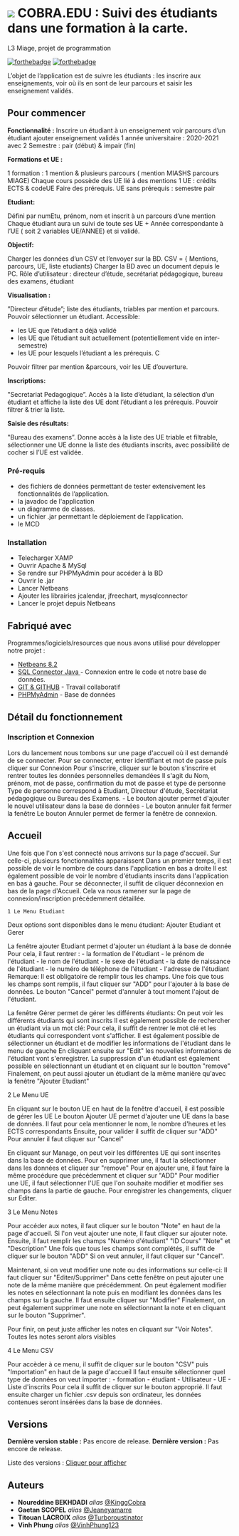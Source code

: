 #  ![](https://images.vexels.com/media/users/3/205763/isolated/lists/9a29b835f3e8d8817e346aab90886421-india-snake-charmer.png)  COBRA.EDU : Suivi des étudiants dans une formation à la carte. 
L3 Miage, projet de programmation


[![forthebadge](http://forthebadge.com/images/badges/built-with-love.svg)](http://forthebadge.com)  [![forthebadge](http://forthebadge.com/images/badges/powered-by-electricity.svg)](http://forthebadge.com)

L’objet de l’application est de suivre les étudiants : les inscrire aux enseignements, voir où ils en sont de leur
parcours et saisir les enseignement validés.

## Pour commencer
**Fonctionnalité :**
Inscrire un étudiant à un enseignement
voir parcours d’un étudiant 
ajouter enseignement validés
1 année universitaire : 2020-2021 avec 2 Semestre : pair (début) & impair (fin)

**Formations et UE :**

1 formation : 1 mention & plusieurs parcours ( mention MIASHS parcours MIAGE)
Chaque cours possède des UE lié à des mentions
1 UE : crédits ECTS & codeUE
Faire des prérequis.
UE sans prérequis : semestre pair

**Etudiant:**

Défini par numEtu, prénom, nom et inscrit à un parcours d’une mention
Chaque étudiant aura un suivi de toute ses UE + Année correspondante à l’UE ( soit 2 variables UE/ANNEE) et si validé.

**Objectif:**

Charger les données d’un CSV et l’envoyer sur la BD. CSV = { Mentions, parcours, UE, liste etudiants}
Charger la BD avec un document depuis le PC.
Rôle d’utilisateur : directeur d’étude, secrétariat pédagogique, bureau des examens, étudiant

**Visualisation  :**

”Directeur d’étude”;  liste des étudiants, triables par mention et parcours.
Pouvoir sélectionner un étudiant.
Accessible:
- les UE que l’étudiant a déjà validé 
- les UE que l’étudiant suit actuellement (potentiellement vide en inter-semestre) 
- les UE pour lesquels l’étudiant a les prérequis. C

Pouvoir filtrer par mention &parcours, voir les UE d’ouverture.

**Inscriptions:**

"Secretariat Pedagogique”. Accès à la liste d’étudiant, la sélection d’un étudiant et affiche la liste des UE dont l’étudiant a les prérequis. Pouvoir filtrer & trier la liste.

**Saisie des résultats:**

"Bureau des examens”. Donne accès à la liste des UE triable et filtrable, sélectionner une UE donne la liste des étudiants inscrits, avec possibilité de cocher si l’UE est validée.



### Pré-requis

- des fichiers de données permettant de tester extensivement les fonctionnalités de l’application.
- la javadoc de l'application
- un diagramme de classes.
- un fichier .jar permettant le déploiement de l’application.
- le MCD 

### Installation

- Telecharger XAMP
- Ouvrir Apache & MySql
- Se rendre sur PHPMyAdmin pour accéder à la BD
- Ouvrir le .jar
- Lancer Netbeans
- Ajouter les librairies jcalendar, jfreechart, mysqlconnector
- Lancer le projet depuis Netbeans


## Fabriqué avec

Programmes/logiciels/resources que nous avons utilisé pour développer notre projet :

* [Netbeans 8.2](https://netbeans.org/downloads/8.2/rc/) 
* [SQL Connector Java ](https://dev.mysql.com/downloads/connector/j/) - Connexion entre le code et notre base de données.
* [GIT & GITHUB](https://github.com/) - Travail collaboratif
* [PHPMyAdmin](https://www.phpmyadmin.net/) - Base de données

## Détail du fonctionnement 
### Inscription et Connexion

Lors du lancement nous tombons sur une page d'accueil où il est demandé de se connecter. 
Pour se connecter, entrer identifiant et mot de passe puis cliquer sur Connexion
Pour s'inscrire, cliquer sur le bouton s'inscrire et rentrer toutes les données personnelles demandées
Il s'agit du Nom, prénom, mot de passe, confirmation du mot de passe et type de personne 
Type de personne correspond à Etudiant, Directeur d'étude, Secrétariat pédagogique ou Bureau des Examens.
    - Le bouton ajouter permet d'ajouter le nouvel utilisateur dans la base de données
    - Le bouton annuler fait fermer la fenêtre
Le bouton Annuler permet de fermer la fenêtre de connexion. 

## Accueil

Une fois que l'on s'est connecté nous arrivons sur la page d'accueil. 
Sur celle-ci, plusieurs fonctionnalités apparaissent
Dans un premier temps, il est possible de voir le nombre de cours dans l'application en bas a droite 
Il est également possible de voir le nombre d'étudiants inscrits dans l'application en bas à gauche.
Pour se déconnecter, il suffit de cliquer déconnexion en bas de la page d'Accueil. 
Cela va nous ramener sur la page de connexion/inscription précédemment détaillée. 

    1 Le Menu Etudiant 
    
Deux options sont disponibles dans le menu étudiant: Ajouter Etudiant et Gerer

La fenêtre ajouter Etudiant permet d'ajouter un étudiant à la base de donnée
Pour cela, il faut rentrer : - la formation de l'étudiant 
                             - le prénom de l'étudiant 
                             - le nom de l'étudiant
                             - le sexe de l'étudiant 
                             - la date de naissance de l'étudiant
                             - le numéro de téléphone de l'étudiant 
                             - l'adresse de l'étudiant 
 Remarque: Il est obligatoire de remplir tous les champs. 
 Une fois que tous les champs sont remplis, il faut cliquer sur "ADD" pour l'ajouter à la base de données.
 Le bouton "Cancel" permet d'annuler à tout moment l'ajout de l'étudiant. 
 
 La fenêtre Gérer permet de gérer les différents étudiants: 
 On peut voir les différents étudiants qui sont inscrits
 Il est également possible de rechercher un étudiant via un mot clé: 
 Pour cela, il suffit de rentrer le mot clé et les étudiants qui correspondent vont s'afficher. 
 Il est également possible de sélectionner un étudiant et de modifier les informations de l'étudiant dans le menu de gauche 
 En cliquant ensuite sur "Edit" les nouvelles informations de l'étudiant vont s'enregistrer. 
 La suppression d'un étudiant est également possible en sélectionnant un étudiant et en cliquant sur le boutton "remove"
 Finalement, on peut aussi ajouter un étudiant de la même manière qu'avec la fenêtre "Ajouter Etudiant" 
 
   2 Le Menu UE 
   
  En cliquant sur le bouton UE en haut de la fenêtre d'accueil, il est possible de gérer les UE
  Le bouton Ajouter UE permet d'ajouter une UE dans la base de données. Il faut pour cela mentionner le nom, le nombre d'heures et les ECTS correspondants
  Ensuite, pour valider il suffit de cliquer sur "ADD"
  Pour annuler il faut cliquer sur "Cancel"
  
  En cliquant sur Manage, on peut voir les différentes UE qui sont inscrites dans la base de données. 
  Pour en supprimer une, il faut la sélectionner dans les données et cliquer sur "remove"
  Pour en ajouter une, il faut faire la même procédure que précédemment et cliquer sur "ADD"
  Pour modifier une UE, il faut sélectionner l'UE que l'on souhaite modifier et modifier ses champs dans la partie de gauche. 
  Pour enregistrer les changements, cliquer sur Editer. 
  
   
   3 Le Menu Notes 
   
   Pour accéder aux notes, il faut cliquer sur le bouton "Note" en haut de la page d'accueil. 
   Si l'on veut ajouter une note, il faut cliquer sur ajouter note. 
   Ensuite, il faut remplir les champs "Numéro d'étudiant" "ID Cours" "Note" et "Description"
   Une fois que tous les champs sont complétés, il suffit de cliquer sur le bouton "ADD"
   Si on veut annuler, il faut cliquer sur "Cancel".
   
   Maintenant, si on veut modifier une note ou des informations sur celle-ci: 
   Il faut cliquer sur "Editer/Supprimer"
   Dans cette fenêtre on peut ajouter une note de la même manière que précédemment. 
   On peut également modifier les notes en sélectionnant la note puis en modifiant les données dans les champs sur la gauche.
   Il faut ensuite cliquer sur "Modifier"
   Finalement, on peut également supprimer une note en sélectionnant la note et en cliquant sur le bouton "Supprimer". 
   
   Pour finir, on peut juste afficher les notes en cliquant sur "Voir Notes". Toutes les notes seront alors visibles 
   
   
   
   4 Le Menu CSV
   
  Pour accèder à ce menu, il suffit de cliquer sur le bouton "CSV" puis "Importation" en haut de la page d'accueil
  Il faut ensuite sélectionner quel type de données on veut importer : - formation 
                                                                        - étudiant 
                                                                        - Utilisateur 
                                                                        - UE 
                                                                        - Liste d'inscrits
   Pour cela il suffit de cliquer sur le bouton approprié. 
   Il faut ensuite charger un fichier .csv depuis son ordinateur, les données contenues seront insérées dans la base de données. 
    
    
                    


## Versions

**Dernière version stable :** Pas encore de release.
**Dernière version :** Pas encore de release.

Liste des versions : [Cliquer pour afficher](https://github.com/COBRA.EDU/tags) 

## Auteurs

* **Noureddine BEKHDADI** _alias_ [@KinggCobra](https://github.com/kinggcobra)
* **Gaetan SCOPEL** _alias_ [@Jeaneyamarre](https://github.com/Jeaneyamarre)
* **Titouan LACROIX** _alias_ [@Turboroustinator](https://github.com/Turboroustinator)
* **Vinh Phung** _alias_ [@VinhPhung123](https://github.com/VinhPhung123)






